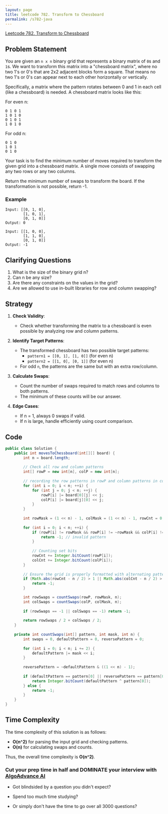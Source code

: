 ```yaml
---
layout: page
title: leetcode 782. Transform to Chessboard
permalink: /s782-java
---
```

[Leetcode 782. Transform to Chessboard](https://algoadvance.github.io/algoadvance/l782)
## Problem Statement

You are given an `n x n` binary grid that represents a binary matrix of `0`s and `1`s. We want to transform this matrix into a "chessboard matrix", where no two 1's or 0's that are 2x2 adjacent blocks form a square. That means no two 1's or 0's can appear next to each other horizontally or vertically.

Specifically, a matrix where the pattern rotates between 0 and 1 in each cell (like a chessboard) is needed. 
A chessboard matrix looks like this:

For even n:
```
0 1 0 1 
1 0 1 0 
0 1 0 1 
1 0 1 0
```

For odd n:
```
0 1 0
1 0 1
0 1 0
```

Your task is to find the minimum number of moves required to transform the given grid into a chessboard matrix. A single move consists of swapping any two rows or any two columns.

Return the minimum number of swaps to transform the board. If the transformation is not possible, return -1.

### Example

```
Input: [[0, 1, 0],
        [1, 0, 1],
        [0, 1, 0]]
Output: 0

Input: [[1, 0, 0],
        [1, 1, 0],
        [0, 1, 0]]
Output: -1
```

## Clarifying Questions

1. What is the size of the binary grid n?
2. Can n be any size?
3. Are there any constraints on the values in the grid?
4. Are we allowed to use in-built libraries for row and column swapping?

## Strategy

1. **Check Validity**:
   - Check whether transforming the matrix to a chessboard is even possible by analyzing row and column patterns.

2. **Identify Target Patterns**:
   - The transformed chessboard has two possible target patterns:
     - ``pattern1 = [[0, 1], [1, 0]]`` (for even n)
     - ``pattern2 = [[1, 0], [0, 1]]`` (for even n)
   - For odd `n`, the patterns are the same but with an extra row/column.

3. **Calculate Swaps**:
   - Count the number of swaps required to match rows and columns to both patterns.
   - The minimum of these counts will be our answer.

4. **Edge Cases**:
   - If n = 1, always 0 swaps if valid.
   - If n is large, handle efficiently using count comparison.

## Code

```java
public class Solution {
    public int movesToChessboard(int[][] board) {
        int n = board.length;
        
        // Check all row and column patterns
        int[] rowP = new int[n], colP = new int[n];
        
        // recording the row patterns in rowP and column patterns in colP
        for (int i = 0; i < n; ++i) {
            for (int j = 0; j < n; ++j) {
                rowP[i] |= board[0][j] << j;
                colP[i] |= board[j][0] << j;
            }
        }
        
        int rowMask = (1 << n) - 1, colMask = (1 << n) - 1, rowCnt = 0, colCnt = 0;
        
        for (int i = 0; i < n; ++i) {
            if (rowP[i] != rowMask && rowP[i] != ~rowMask && colP[i] != colMask && colP[i] != ~colMask) {
                return -1; // invalid pattern
            }
            
            // Counting set bits
            rowCnt += Integer.bitCount(rowP[i]);
            colCnt += Integer.bitCount(colP[i]);
        }
        
        // Ensure the grid is properly formatted with alternating patterns
        if (Math.abs(rowCnt - n / 2) > 1 || Math.abs(colCnt - n / 2) > 1) {
            return -1;
        }

        int rowSwaps = countSwaps(rowP, rowMask, n);
        int colSwaps = countSwaps(colP, colMask, n);
        
        if (rowSwaps == -1 || colSwaps == -1) return -1;
        
        return rowSwaps / 2 + colSwaps / 2;
    }
    
    private int countSwaps(int[] pattern, int mask, int n) {
        int swaps = 0, defaultPattern = 0, reversePattern = 0;
        
        for (int i = 0; i < n; i += 2) {
            defaultPattern |= mask << i;
        }
        
        reversePattern = ~defaultPattern & ((1 << n) - 1);
        
        if (defaultPattern == pattern[0] || reversePattern == pattern[0]) {
            return Integer.bitCount(defaultPattern ^ pattern[0]);
        } else {
            return -1;
        }
    }
}
```

## Time Complexity

The time complexity of this solution is as follows:

- **O(n^2)** for parsing the input grid and checking patterns.
- **O(n)** for calculating swaps and counts.

Thus, the overall time complexity is **O(n^2)**.


### Cut your prep time in half and DOMINATE your interview with [AlgoAdvance AI](https://algoAdvance.com)

- Got blindsided by a question you didn't expect?

- Spend too much time studying?

- Or simply don't have the time to go over all 3000 questions?

